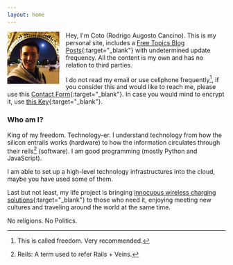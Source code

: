 ```yaml
---
layout: home
---
```


<img src="/assets/coto.jpg" width="120" height="120" style="float: left; margin-right: 15px;"/> Hey, I'm Coto (Rodrigo Augosto Cancino). This is my personal site, includes a [Free Topics Blog Posts][blog]{:target="_blank"} with undetermined update frequency. All the content is my own and has no relation to third parties.

I do not read my email or use cellphone frequently[^freedom], if you consider this and would like to reach me, please use this [Contact Form][contact]{:target="_blank"}. In case you would mind to encrypt it, use [this Key][pgp_key]{:target="_blank"}.

### Who am I?

King of my freedom. Technology-er. I understand technology from how the silicon entrails works (hardware) to how the information circulates through their reils[^reils] (software). I am good programming (mostly Python and JavaScript).

I am able to set up a high-level technology infrastructures into the cloud, maybe you have used some of them.

Last but not least, my life project is bringing [innocuous wireless charging solutions][neahtid]{:target="_blank"} to those who need it, enjoying meeting new cultures and traveling around the world at the same time.

No religions. No Politics.






[^reils]: Reils: A term used to refer Rails + Veins.
[^freedom]: This is called freedom. Very recommended.

[quora_s]: https://www.quora.com/What-is-the-coolest-thing-you-have-ever-created-alone-as-a-programmer/answer/Coto-Augosto
[blog]: https://feeds.feedburner.com/coto
[contact]: /contact/
[neahtid]: https://www.neahtid.com
[pgp_key]: https://pgp.key-server.io/pks/lookup?op=get&fingerprint=on&search=0xC92E223E3F366DB1
